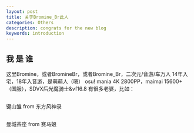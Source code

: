 ```yaml
---
layout: post
title: 关于Bromine_Br此人
categories: Others
description: congrats for the new blog
keywords: introduction
---
```


## 我 是 谁
这里Bromine，或者BromineBr，或者Bromine_Br，二次元/音游/车万人
14年入宅，18年入音游，是萌萌人（嗯）
osu! mania 4K 2800PP，maimai 15600+（国服），SDVX后光魔骑士&vf16.8
有很多老婆，比如：

![]()

键山雏 from 东方风神录

![]()

曼城茶座 from 赛马娘
